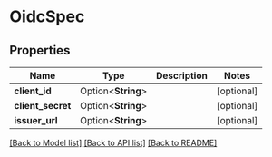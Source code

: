 # OidcSpec

## Properties

Name | Type | Description | Notes
------------ | ------------- | ------------- | -------------
**client_id** | Option<**String**> |  | [optional]
**client_secret** | Option<**String**> |  | [optional]
**issuer_url** | Option<**String**> |  | [optional]

[[Back to Model list]](../README.md#documentation-for-models) [[Back to API list]](../README.md#documentation-for-api-endpoints) [[Back to README]](../README.md)



